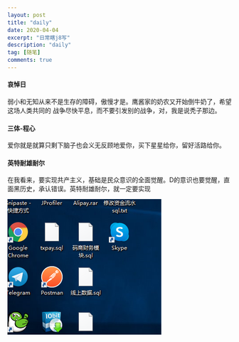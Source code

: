 ```yaml
---
layout: post
title: "daily"
date: 2020-04-04
excerpt: "日常瞎j8写"
description: "daily"
tag: [随笔]
comments: true
---
```


#### 哀悼日
弱小和无知从来不是生存的障碍，傲慢才是。鹰酱家的奶农又开始倒牛奶了，希望这场人类共同的
战争尽快平息，而不要引发别的战争，对，我是说秃子那边。


#### 三体-程心
爱你就是就算只剩下脑子也会义无反顾地爱你，买下星星给你，留好活路给你。


#### 英特耐雄耐尔
在我看来，要实现共产主义，基础是民众意识的全面觉醒。D的意识也要觉醒，直面黑历史，承认错误。英特耐雄耐尔，就一定要实现

![image-20200508171552748](https://raw.githubusercontent.com/lindage1994/images/master/typora202005/08/171605-748073.png)

